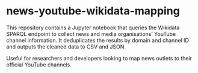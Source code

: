 # news-youtube-wikidata-mapping
This repository contains a Jupyter notebook that queries the Wikidata SPARQL endpoint to collect news and media organisations’ YouTube channel information.
It deduplicates the results by domain and channel ID and outputs the cleaned data to CSV and JSON.

Useful for researchers and developers looking to map news outlets to their official YouTube channels.
